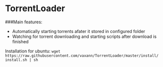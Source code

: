 TorrentLoader
=============
###Main features:
* Automatically starting torrents afater it stored in configured folder
* Watching for torrent downloading and starting scripts after download is finished


Installation for ubuntu:
`wget https://raw.githubusercontent.com/vaxann/TorrentLoader/master/install/install.sh | sh`

